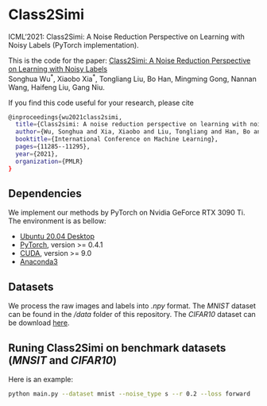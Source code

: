 # Class2Simi
ICML‘2021: Class2Simi: A Noise Reduction Perspective on Learning with Noisy Labels (PyTorch implementation).



This is the code for the paper:
[Class2Simi: A Noise Reduction Perspective on Learning with Noisy Labels](http://proceedings.mlr.press/v139/wu21f/wu21f.pdf)      
Songhua Wu<sup>\*</sup>, Xiaobo Xia<sup>\*</sup>, Tongliang Liu, Bo Han, Mingming Gong, Nannan Wang, Haifeng Liu, Gang Niu.



If you find this code useful for your research, please cite  
```bash
@inproceedings{wu2021class2simi,
  title={Class2simi: A noise reduction perspective on learning with noisy labels},
  author={Wu, Songhua and Xia, Xiaobo and Liu, Tongliang and Han, Bo and Gong, Mingming and Wang, Nannan and Liu, Haifeng and Niu, Gang},
  booktitle={International Conference on Machine Learning},
  pages={11285--11295},
  year={2021},
  organization={PMLR}
}
```



## Dependencies
We implement our methods by PyTorch on Nvidia GeForce RTX 3090 Ti. The environment is as bellow:
- [Ubuntu 20.04 Desktop](https://ubuntu.com/download)
- [PyTorch](https://PyTorch.org/), version >= 0.4.1
- [CUDA](https://developer.nvidia.com/cuda-downloads), version >= 9.0
- [Anaconda3](https://www.anaconda.com/)



## Datasets

We process the raw images and labels into *.npy* format. The *MNIST* dataset can be found in the */data* folder of this repository. The *CIFAR10* dataset can be download [here](https://drive.google.com/drive/folders/1lzDrLwgHru-RvTz-WkLMTZ6D70ezBecg?usp=sharing).



## Runing Class2Simi on benchmark datasets (*MNSIT* and *CIFAR10*​)
Here is an example: 

```bash
python main.py --dataset mnist --noise_type s --r 0.2 --loss forward
```
